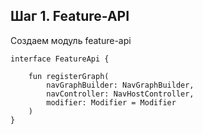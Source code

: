 ## Шаг 1. Feature-API

Создаем модуль feature-api
```
interface FeatureApi {

    fun registerGraph(
        navGraphBuilder: NavGraphBuilder,
        navController: NavHostController,
        modifier: Modifier = Modifier
    )
}
```
